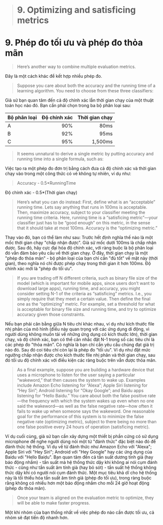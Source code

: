 > # 9. Optimizing and satisficing metrics

# 9. Phép đo tối ưu và phép đo thỏa mãn

> Here’s another way to combine multiple evaluation metrics.

Đây là một cách khác để kết hợp nhiều phép đo.

> Suppose you care about both the accuracy and the running time of a learning algorithm. You need to choose from these three classifiers:

Giả sử bạn quan tâm đến cả độ chính xác lẫn thời gian chạy của một thuật toán học nào đó. Bạn cần phải chọn trong ba bộ phân loại sau:

| Bộ phân loại  | Độ chính xác | Thời gian chạy |
| ----- | -------: | -------: |
| A  | 90%  | 80ms |
| B  | 92%  | 95ms |
| C  | 95%  | 1,500ms |

> It seems unnatural to derive a single metric by putting accuracy and running time into a single formula, such as:

Việc tạo ra một phép đo đơn trị bằng cách đưa cả độ chính xác và thời gian chạy vào trong một công thức có vẻ không tự nhiên, ví dụ như:

> Accuracy - 0.5*RunningTime

Độ chính xác - 0.5*(Thời gian chạy)

> Here’s what you can do instead: First, define what is an “acceptable” running time. Lets say anything that runs in 100ms is acceptable. Then, maximize accuracy, subject to your classifier meeting the running time criteria. Here, running time is a “satisficing metric”—your classifier just has to be “good enough” on this metric, in the sense that it should take at most 100ms. Accuracy is the “optimizing metric.”

Thay vào đó, bạn có thể làm như sau: Trước hết định nghĩa thế nào là một mốc thời gian chạy "chấp nhận được". Giả sử mốc dưới 100ms là chấp nhận được. Sau đó, hãy cực đại hóa độ chính xác, với ràng buộc là bộ phân loại đó vẫn đảm bảo yêu cầu về thời gian chạy. Ở đây, thời gian chạy là một "phép đo thỏa mãn" - bộ phân loại của bạn chỉ cần "đủ tốt" về mặt này (thời gian), theo nghĩa nó chỉ được phép chạy trong thời gian ít hơn 100ms. Độ chính xác mới là "phép đo tối ưu".

> If you are trading off N different criteria, such as binary file size of the model (which is important for mobile apps, since users don’t want to download large apps), running time, and accuracy, you might consider setting N-1 of the criteria as “satisficing” metrics. I.e., you simply require that they meet a certain value. Then define the final one as the “optimizing” metric. For example, set a threshold for what is acceptable for binary file size and running time, and try to optimize accuracy given those constraints.

Nếu bạn phải cân bằng giữa N tiêu chí khác nhau, ví dụ như kích thước file nhị phân của mô hình (điều này quan trọng với các ứng dụng di động, vì người dùng không muốn tải về những ứng dụng có kích thước lớn), thời gian chạy, và độ chính xác, bạn có thể cân nhắc đặt N-1 trong số các tiêu chí là các phép đo "thỏa mãn". Có nghĩa là bạn chỉ cần yêu cầu chúng đạt giá trị nào đó. Sau đó coi tiêu chí còn lại là phép đo "tối ưu". Ví dụ như đặt mức ngưỡng chấp nhận được cho kích thước file nhị phân và thời gian chạy, sau đó tối ưu độ chính xác với điều kiện các ràng buộc trên vẫn được thỏa mãn.

> As a final example, suppose you are building a hardware device that uses a microphone to listen for the user saying a particular “wakeword,” that then causes the system to wake up. Examples include Amazon Echo listening for “Alexa”; Apple Siri listening for “Hey Siri”; Android listening for “Okay Google”; and Baidu apps listening for “Hello Baidu.” You care about both the false positive rate—the frequency with which the system wakes up even when no one said the wakeword—as well as the false negative rate—how often it fails to wake up when someone says the wakeword. One reasonable goal for the performance of this system is to minimize the false negative rate (optimizing metric), subject to there being no more than one false positive every 24 hours of operation (satisficing metric).

Ví dụ cuối cùng, giả sử bạn cần xây dựng một thiết bị phần cứng có sử dụng microphone để nghe người dùng nói một từ "đánh thức" đặc biệt nào đó để đánh thức hệ thống. Ví dụ về từ đánh thức như Amazon Echo với "Alexa"; Apple Siri với "Hey Siri"; Android với "Hey Google" hay các ứng dụng của Baidu với "Hello Baidu". Bạn quan tâm đến cả tần suất dương tính giả (hay báo động nhầm) - tần suất mà hệ thống thức dậy khi không ai nói cụm đánh thức - cũng như tần suất âm tính giả (hay bỏ sót) - tần suất hệ thống không thức dậy khi có người nói cụm đánh thức. Một mục tiêu khả dĩ cho hệ thống này là tối thiểu hóa tần suất âm tính giả (phép đo tối ưu), trong ràng buộc rằng không có nhiều hơn một báo động nhầm cho mỗi 24 giờ hoạt động (phép đo thỏa mãn).

> Once your team is aligned on the evaluation metric to optimize, they will be able to make faster progress.

Một khi nhóm của bạn thống nhất về việc phép đo nào cần được tối ưu, cả nhóm sẽ đạt tiến độ nhanh hơn.
